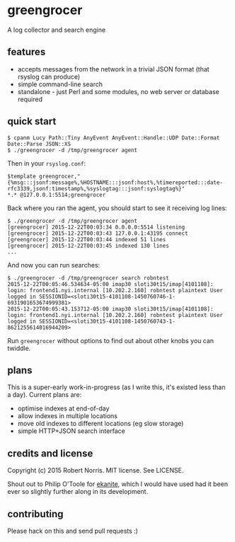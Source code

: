 # greengrocer

A log collector and search engine

## features

- accepts messages from the network in a trivial JSON format (that rsyslog can produce)
- simple command-line search
- standalone - just Perl and some modules, no web server or database required

## quick start

```
$ cpanm Lucy Path::Tiny AnyEvent AnyEvent::Handle::UDP Date::Format Date::Parse JSON::XS
$ ./greengrocer -d /tmp/greengrocer agent
```

Then in your `rsyslog.conf`:

```
$template greengrocer,"{%msg:::jsonf:message%,%HOSTNAME:::jsonf:host%,%timereported:::date-rfc3339,jsonf:timestamp%,%syslogtag:::jsonf:syslogtag%}"
*.* @127.0.0.1:5514;greengrocer
```

Back where you ran the agent, you should start to see it receiving log lines:

```
$ ./greengrocer -d /tmp/greengrocer agent
[greengrocer] 2015-12-22T00:03:34 0.0.0.0:5514 listening
[greengrocer] 2015-12-22T00:03:43 127.0.0.1:43195 connect
[greengrocer] 2015-12-22T00:03:44 indexed 51 lines
[greengrocer] 2015-12-22T00:03:45 indexed 130 lines
...
```

And now you can run searches:

```
$ ./greengrocer -d /tmp/greengrocer search robntest
2015-12-22T00:05:46.534634-05:00 imap30 sloti30t15/imap[4101108]: login: frontend1.nyi.internal [10.202.2.160] robntest plaintext User logged in SESSIONID=<sloti30t15-4101108-1450760746-1-6931901653674999381>
2015-12-22T00:05:43.153712-05:00 imap30 sloti30t15/imap[4101108]: login: frontend1.nyi.internal [10.202.2.160] robntest plaintext User logged in SESSIONID=<sloti30t15-4101108-1450760743-1-8621255614016944209>
```

Run `greengrocer` without options to find out about other knobs you can twiddle.

## plans

This is a super-early work-in-progress (as I write this, it's existed less than a day). Current plans are:

- optimise indexes at end-of-day
- allow indexes in multiple locations
- move old indexes to different locations (eg slow storage)
- simple HTTP+JSON search interface

## credits and license

Copyright (c) 2015 Robert Norris. MIT license. See LICENSE.

Shout out to Philip O'Toole for [ekanite](https://github.com/ekanite/ekanite), which I would have used had it been ever so slightly further along in its development.

## contributing

Please hack on this and send pull requests :)
